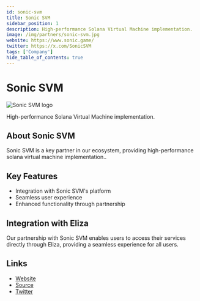 ```yaml
---
id: sonic-svm
title: Sonic SVM
sidebar_position: 1
description: High-performance Solana Virtual Machine implementation.
image: /img/partners/sonic-svm.jpg
website: https://www.sonic.game/
twitter: https://x.com/SonicSVM
tags: ['Company']
hide_table_of_contents: true
---
```


# Sonic SVM

<div className="partner-logo">
  <img src="/img/partners/sonic-svm.jpg" alt="Sonic SVM logo" />
</div>

High-performance Solana Virtual Machine implementation.

## About Sonic SVM

Sonic SVM is a key partner in our ecosystem, providing high-performance solana virtual machine implementation..

## Key Features

- Integration with Sonic SVM's platform
- Seamless user experience
- Enhanced functionality through partnership

## Integration with Eliza

Our partnership with Sonic SVM enables users to access their services directly through Eliza, providing a seamless experience for all users.

## Links

- [Website](https://www.sonic.game/)
- [Source](https://www.sonic.game/)
- [Twitter](https://x.com/SonicSVM)
